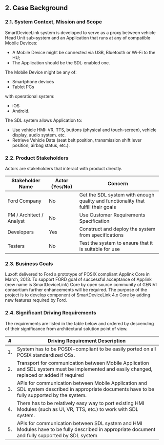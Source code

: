 ## 2.  Case Background

### 2.1. System Context, Mission and Scope

SmartDeviceLink system is developed to serve as a proxy between vehicle Head Unit sub-system and an Application that runs at any of compatible Mobile Devices:

-   A Mobile Device might be connected via USB, Bluetooth or Wi-Fi to the HU;
-   The Application should be the SDL-enabled one.

The Mobile Device might be any of:
-   Smartphone devices
-   Tablet PCs

with operational system:
-   iOS
-   Android.

The SDL system allows Application to:
-   Use vehicle HMI: VR, TTS, buttons (physical and touch-screen), vehicle display, audio system. etc.
-   Retrieve Vehicle Data (seat belt position, transmission shift lever position, airbag status, etc.).

### 2.2. Product Stakeholders

Actors are stakeholders that interact with product directly.

| Stakeholder Name         | Actor (Yes/No) | Concern  |
|--------------------------|----------------|----------|
| Ford Company             | No             | Get the SDL system with enough quality and functionality that fulfill their goals |
| PM / Architect / Analyst | No             | Use Customer Requirements Specification |
| Developers               | Yes            | Construct and deploy the system from specifications |
| Testers                  | No             | Test the system to ensure that it is suitable for use |

### 2.3. Business Goals

Luxoft delivered to Ford a prototype of POSIX compliant Applink Core in March, 2013.
To support FORD goal of successful acceptance of Applink (new name is SmartDeviceLink) Core by open source community of GENIVI consortium further enhancements will be required. The purpose of the project is to develop component of SmartDeviceLink 4.x Core by adding new features required by Ford.

### 2.4. Significant Driving Requirements

The requirements are listed in the table below and ordered by descending of their significance from architectural solution point of view.

| \# | **Driving Requirement Description** |
|----|-------------------------------------|
| 1. | System has to be POSIX-compliant to be easily ported on all POSIX standardized OSs. |
| 2. | Transport for communication between Mobile Application and SDL system must be implemented and easily changed, replaced or added if required |
| 3. | APIs for communication between Mobile Application and SDL system described in appropriate documents have to be fully supported by the system. |
| 4. | There has to be relatively easy way to port existing HMI Modules (such as UI, VR, TTS, etc.) to work with SDL system. |
| 5. | APIs for communication between SDL system and HMI Modules have to be fully described in appropriate document and fully supported by SDL system. |
